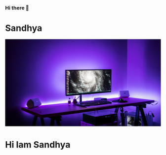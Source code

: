 ### Hi there 👋
<h1>Sandhya</h1>
<img src='./src/redd-f-3mWxKnqET3E-unsplash.jpg'>
 <h1>Hi Iam Sandhya</h1>
</img>
<!--
**sandhya4207/sandhya4207** is a ✨ _special_ ✨ repository because its `README.md` (this file) appears on your GitHub profile.

Here are some ideas to get you started:

- 🔭 I’m currently working on ...
- 🌱 I’m currently learning ...
- 👯 I’m looking to collaborate on ...
- 🤔 I’m looking for help with ...
- 💬 Ask me about ...
- 📫 How to reach me: ...
- 😄 Pronouns: ...
- ⚡ Fun fact: ...
-->
